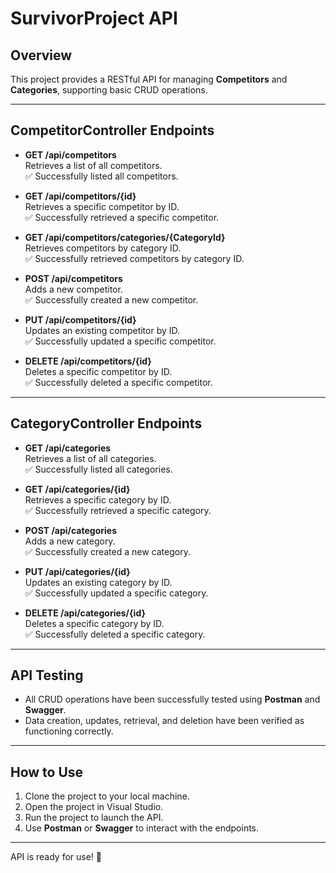 # SurvivorProject API

## Overview
This project provides a RESTful API for managing **Competitors** and **Categories**, supporting basic CRUD operations.

---

## CompetitorController Endpoints

- **GET /api/competitors**  
  Retrieves a list of all competitors.  
  ✅ Successfully listed all competitors.

- **GET /api/competitors/{id}**  
  Retrieves a specific competitor by ID.  
  ✅ Successfully retrieved a specific competitor.

- **GET /api/competitors/categories/{CategoryId}**  
  Retrieves competitors by category ID.  
  ✅ Successfully retrieved competitors by category ID.

- **POST /api/competitors**  
  Adds a new competitor.  
  ✅ Successfully created a new competitor.

- **PUT /api/competitors/{id}**  
  Updates an existing competitor by ID.  
  ✅ Successfully updated a specific competitor.

- **DELETE /api/competitors/{id}**  
  Deletes a specific competitor by ID.  
  ✅ Successfully deleted a specific competitor.

---

## CategoryController Endpoints

- **GET /api/categories**  
  Retrieves a list of all categories.  
  ✅ Successfully listed all categories.

- **GET /api/categories/{id}**  
  Retrieves a specific category by ID.  
  ✅ Successfully retrieved a specific category.

- **POST /api/categories**  
  Adds a new category.  
  ✅ Successfully created a new category.

- **PUT /api/categories/{id}**  
  Updates an existing category by ID.  
  ✅ Successfully updated a specific category.

- **DELETE /api/categories/{id}**  
  Deletes a specific category by ID.  
  ✅ Successfully deleted a specific category.

---

## API Testing
- All CRUD operations have been successfully tested using **Postman** and **Swagger**.  
- Data creation, updates, retrieval, and deletion have been verified as functioning correctly.

---

## How to Use
1. Clone the project to your local machine.
2. Open the project in Visual Studio.
3. Run the project to launch the API.
4. Use **Postman** or **Swagger** to interact with the endpoints.

---  
API is ready for use! 🎉
